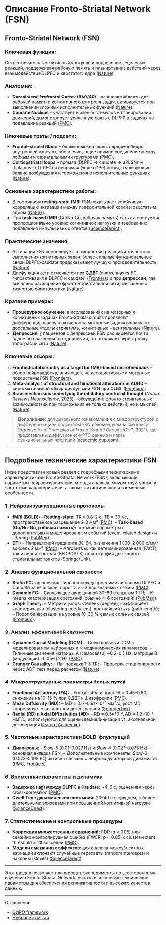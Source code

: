 # Описание Fronto‐Striatal Network (FSN) 

## **Fronto‐Striatal Network (FSN)**

### **Ключевая функция:**

Сеть отвечает за когнитивный контроль и подавление нецелевых реакций, поддерживая рабочую память и планирование действий через взаимодействие DLPFC и хвостатого ядра ([Nature][1]).

### **Анатомия:**

* **Dorsolateral Prefrontal Cortex (BA9/46)** – ключевая область для рабочей памяти и когнитивного контроля задач, активируется при выполнении сложных исполнительных функций ([Nature][2]).
* **Caudate Nucleus** – участвует в оценке стимулов и планировании движений, демонстрирует усиленную связь с DLPFC в задачах на подавление реакций ([PMC][3]).

### **Ключевые траты / подсети:**

* **Frontal–striatal fibers** – белые волокна через переднее бедро внутренней капсулы, обеспечивающие прямое соединение между лобными и стриатальными структурами ([PMC][4]).
* **Corticostriatal loops** – прямая (DLPFC → caudate → GPi/SNr → thalamus → DLPFC) и непрямая (через GPe) петли, реализующие баланс возбуждения и торможения в исполнительных функциях ([Nature][5]).

### **Основные характеристики работы:**

* В состояниях **resting‐state fMRI** FSN показывает устойчивую корреляцию активации между префронтальной корой и хвостатым ядром ([Nature][6]).
* При **task‐based fMRI** (Go/No‐Go, рабочая память) сеть активируется пропорционально уровню когнитивной нагрузки и требованию подавления импульсивных ответов ([ScienceDirect][7]).

### **Практические значения:**

* Активация FSN коррелирует со скоростью реакций и точностью выполнения когнитивных задач; более сильные функциональные связи DLPFC–caudate предсказывают лучшую производительность ([Nature][1]).
* Дисфункция сети отмечается при **СДВГ** (сниженная rs‐FC, гипоактивация в DLPFC и caudate) ([Frontiers][8]) и при **депрессии**, где выявлено расширение фронто‐стриатальной сети, связанное с тяжестью симптоматики ([Nature][9]).

### **Краткие примеры:**

* **Процедурное обучение**: в исследованиях на моторных и когнитивных задачах Fronto‐Striatal circuits проявляют дифференцированную активность: моторные задачи вовлекают дорсальные отделы стриатума, когнитивные – вентральные ([Nature][1]).
* **Депрессия**: у пациентов с депрессией FSN расширяется почти вдвое по сравнению со здоровыми, что отражает перестройку топографии сети ([Nature][9]).

### **Ключевые обзоры:**

1. **Frontostriatal circuitry as a target for fMRI‐based neurofeedback** – обзор нейрофидбека, влияющего на ассоциативные и моторные подсистемы FSN ([Frontiers][10]).
2. **Meta‐analysis of structural and functional alterations in ADHD** – систематический обзор дисфункции FSN при СДВГ ([Frontiers][8]).
3. **Brain mechanisms underlying the inhibitory control of thought** (*Nature Reviews Neuroscience*, 2025) – обсуждение фронто‐стриатальных взаимодействий при торможении не только действий, но и мыслей ([Nature][11]).

> **Дополнение**: для детального ознакомления с микроструктурой и дифференциацией подсистем FSN рекомендуем также книгу *Organizational Principles of Fronto‐Striatal Circuits* (OUP, 2021), где представлены диффузионно‐мРТС данные и карты функциональных проекций ([academic.oup.com][12]).

[1]: https://www.nature.com/articles/s41539-024-00282-2 "Longitudinal markers of cognitive procedural learning in fronto ..."
[2]: https://www.nature.com/articles/s41386-021-01132-0 "The role of prefrontal cortex in cognitive control and executive function"
[3]: https://pmc.ncbi.nlm.nih.gov/articles/PMC11413358/ "Reduced dorsal fronto-striatal connectivity at rest in anorexia nervosa"
[4]: https://pmc.ncbi.nlm.nih.gov/articles/PMC4729321/ "Fronto-striatal organization: Defining functional and microstructural ..."
[5]: https://www.nature.com/articles/s41598-018-21346-5 "Controlling striatal function via anterior frontal cortex stimulation"
[6]: https://www.nature.com/articles/s41398-024-03165-7 "Change in striatal functional connectivity networks across 2 years ..."
[7]: https://www.sciencedirect.com/science/article/pii/S0149763423002543 "Subregional prefrontal cortex recruitment as a function of inhibitory ..."
[8]: https://www.frontiersin.org/journals/psychiatry/articles/10.3389/fpsyt.2022.1070142/full "Meta-analysis of structural and functional alterations of brain in ..."
[9]: https://www.nature.com/articles/s41586-024-07805-2 "Frontostriatal salience network expansion in individuals in depression"
[10]: https://www.frontiersin.org/journals/human-neuroscience/articles/10.3389/fnhum.2022.933718/full "Frontostriatal circuitry as a target for fMRI-based neurofeedback ..."
[11]: https://www.nature.com/articles/s41583-025-00929-y "Brain mechanisms underlying the inhibitory control of thought - Nature"
[12]: https://academic.oup.com/cercor/article/31/12/5308/6310409 "Organization of Frontostriatal Brain Wiring in Healthy Subjects Using ..."


---



## Подробные технические характеристики FSN

Ниже представлен новый раздел с подробными техническими характеристиками Fronto-Striatal Network (FSN), включающий параметры нейровизуализации, методы анализа, микроструктурные и частотные характеристики, а также статистические и временные особенности.

### 1. Нейровизуализационные протоколы

* **fMRI (BOLD):**
  – **Resting-state:** TR = 0.8–2 с, TE = 30 мс, пространственное разрешение 2–3 мм³ ([PMC][13]).
  – **Task-based (Go/No-Go, рабочая память):** похожие параметры с дополнительным моделированием событий (event-related design) и jittering ([PubMed][14]).
* **DTI:**
  – Направлений градиента 30–64, b-значения 1 000–2 000 с/мм², воксель 2 мм³ ([PMC][15]).
  – Алгоритмы: как детерминированная (FACT), так и вероятностная (BEDPOSTX) трактография для фронто-стриатальных трактов ([SpringerLink][16]).

### 2. Анализ функциональной связности

* **Static FC:** корреляция Пирсона между средними сигналами DLPFC и Caudate за весь скан; порог z > 0.3 для значимых связей ([PMC][17]).
* **Dynamic FC:**
  – Скользящее окно длиной 30–60 с с шагом 1 TR;
  – К-means кластеризация состояний (обычно 4–6 состояний) ([PubMed][14]).
* **Graph Theory:**
  – Метрики узлов: степень (degree), коэффициент кластеризации (clustering coefficient), кратчайший путь (path length);
  – Порог бинаризации на уровне 10–30 % самых сильных связей ([Frontiers][18]).

### 3. Анализ эффективной связности

* **Dynamic Causal Modeling (DCM):**
  – Спектральный DCM с моделированием нейронных и гемодинамических параметров;
  – Типичные значения матрицы A (самосвязи) \~0.2–0.5 Hz, матрицы B (модуляции) \~0.05–0.2 Hz ([PMC][19]).
* **Granger Causality:**
  – Лаг порядка 1–3 TR;
  – Проверка стационарности через ADF-тест перед расчетом ([Nature][20]).

### 4. Микроструктурные параметры белых путей

* **Fractional Anisotropy (FA):**
  – Frontal–striatal tract FA = 0.45–0.60; снижение на 10–15 % при СДВГ и Шизофрении ([PMC][15]).
* **Mean Diffusivity (MD):**
  – MD = (0.7–0.9)×10⁻³ мм²/с; рост MD коррелирует с возрастной дегенерацией ([SpringerLink][16]).
* **Radial (RD) и Axial Diffusivities (AD):**
  – RD ≈ 0.5×10⁻³, AD ≈ 1.2×10⁻³ мм²/с; используются для оценки демиелинизации vs. аксональной дегенерации ([Oxford Academic][21]).

### 5. Частотные характеристики BOLD-флуктуаций

* **Диапазоны:**
  – Slow-5 (0.01–0.027 Hz) и Slow-4 (0.027–0.073 Hz) – основная вкладка FSN;
  – Дополнительные компоненты: Slow-3 (0.073–0.198 Hz) активно связаны с нейромодуляторной динамикой ([PMC][13], [Frontiers][22]).

### 6. Временные параметры и динамика

* **Задержка (lag) между DLPFC и Caudate:** \~4–6 с, оцененная через cross-correlation ([PMC][23]).
* **Dwell Time динамических состояний:** 20–40 с в среднем, с более длительными эпизодами при повышенной когнитивной нагрузке ([ScienceDirect][24]).

### 7. Статистические и контрольные процедуры

* **Коррекция множественных сравнений:** FDR (q < 0.05) или семейно-контролируемая ошибка (FWER, p < 0.05) с cluster-extent threshold ≥ 20 вокселей ([PMC][25]).
* **Модели смешанных эффектов:** для анализа межсубъектных вариаций включают случайные перехваты (random intercepts) и наклоны (slopes) ([ScienceDirect][26]).

---

Этот раздел позволяет планировать эксперименты по всестороннему изучению Fronto-Striatal Network, учитывая ключевые технические параметры для обеспечения репликативности и высокого качества данных.

[13]: https://pmc.ncbi.nlm.nih.gov/articles/PMC4313418/ "Functional Integration Between Brain Regions at Rest Occurs in ..."
[14]: https://pubmed.ncbi.nlm.nih.gov/37549587/ "Fronto-striatal dynamic connectivity is linked to dopaminergic motor ..."
[15]: https://pmc.ncbi.nlm.nih.gov/articles/PMC6034998/ "White Matter Integrity in the Fronto-striatal Accumbofrontal Tract ..."
[16]: https://link.springer.com/article/10.1007/s00247-020-04802-1 "Diffusion tensor imaging in frontostriatal tracts is associated with ..."
[17]: https://pmc.ncbi.nlm.nih.gov/articles/PMC4729321/ "Fronto-striatal organization: Defining functional and microstructural ..."
[18]: https://www.frontiersin.org/journals/neuroscience/articles/10.3389/fnins.2019.00585/full "Application of Graph Theory for Identifying Connectivity Patterns in ..."
[19]: https://pmc.ncbi.nlm.nih.gov/articles/PMC8385130/ "Dynamic Causal Modeling Self-Connectivity Findings in the ..."
[20]: https://www.nature.com/articles/s41398-024-03083-8 "Atypical effective connectivity from the frontal cortex to striatum in ..."
[21]: https://academic.oup.com/schizbullopen/article/1/1/sgaa057/5939991 "Frontostriatal Structural Connectivity and Striatal Glutamatergic ..."
[22]: https://www.frontiersin.org/journals/neuroscience/articles/10.3389/fnins.2019.00900/full "Intrinsic Frequencies of the Resting-State fMRI Signal - Frontiers"
[23]: https://pmc.ncbi.nlm.nih.gov/articles/PMC6020061/ "Specific Frontostriatal Circuits for Impaired Cognitive Flexibility and ..."
[24]: https://www.sciencedirect.com/science/article/pii/S1053811925000291 "Frontostriatal connectivity dynamically modulates the adaptation to ..."
[25]: https://pmc.ncbi.nlm.nih.gov/articles/PMC5708872/ "Graph Theoretic Analysis of Resting State fMRI - PMC"
[26]: https://www.sciencedirect.com/science/article/pii/S1053811918307341 "Functional coherence of striatal resting-state networks is modulated ..."


---


Оглавление:

- [ЭИРО framework](/README.md)
- [Нейросети мозга](/brain-networks/README.md)
